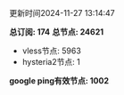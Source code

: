 更新时间2024-11-27 13:14:47

**总订阅: 174**
**总节点: 24621**
- vless节点: 5963
- hysteria2节点: 1

**google ping有效节点: 1002**
